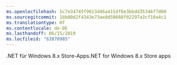 ```yaml
---
ms.openlocfilehash: 5c7e34745f9613d46a415df6e3bbdd35346f7d60
ms.sourcegitcommit: 1bb00d2f4343e73ae8d58668f02297a3cf10a4c1
ms.translationtype: HT
ms.contentlocale: de-DE
ms.lasthandoff: 06/15/2019
ms.locfileid: "63870985"
---
```

<span data-ttu-id="c97a3-101">.NET für Windows 8.x Store-Apps</span><span class="sxs-lookup"><span data-stu-id="c97a3-101">.NET for Windows 8.x Store apps</span></span>